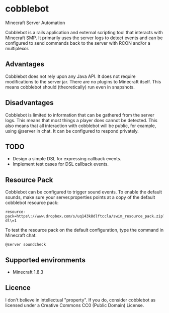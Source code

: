 cobblebot
=========

Minecraft Server Automation

Cobblebot is a rails application and external scripting tool that interacts with Minecraft SMP.  It primarily uses the server logs to detect events and can be configured to send commands back to the server with RCON and/or a multiplexor.

## Advantages

Cobblebot does not rely upon any Java API.  It does not require modifications to the server jar.  There are no plugins to Minecraft itself.  This means cobblebot should (theoretically) run even in snapshots.

## Disadvantages

Cobblebot is limited to information that can be gathered from the server logs.  This means that most things a player does cannot be detected.  This also means that all interaction with cobblebot will be public, for example, using @server in chat.  It can be configured to respond privately.

## TODO

  * Design a simple DSL for expressing callback events.
  * Implement test cases for DSL callback events.

## Resource Pack

Cobblebot can be configured to trigger sound events.  To enable the default sounds, make sure your server.properties points at a copy of the default cobblebot resource pack:

```
resource-pack=https\://www.dropbox.com/s/uq143k8dlftccla/swim_resource_pack.zip?dl\=1
```

To test the resource pack on the default configuration, type the command in Minecraft chat:

```
@server soundcheck
```

## Supported environments

* Minecraft 1.8.3

## Licence

I don't believe in intellectual "property".  If you do, consider cobblebot as licensed under a Creative Commons CC0 (Public Domain) License.
